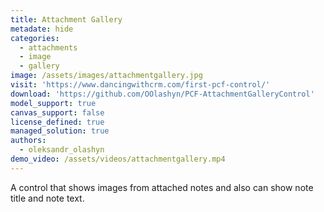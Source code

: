 ```yaml
---
title: Attachment Gallery
metadate: hide
categories:
  - attachments
  - image
  - gallery
image: /assets/images/attachmentgallery.jpg
visit: 'https://www.dancingwithcrm.com/first-pcf-control/'
download: 'https://github.com/OOlashyn/PCF-AttachmentGalleryControl'
model_support: true
canvas_support: false
license_defined: true
managed_solution: true
authors:
  - oleksandr_olashyn
demo_video: /assets/videos/attachmentgallery.mp4
---
```


A control that shows images from attached notes and also can show note title and note text.
